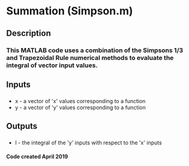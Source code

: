# Summation (Simpson.m)
## Description
### This MATLAB code uses a combination of the Simpsons 1/3 and Trapezoidal Rule numerical methods to evaluate the integral of vector input values.
## Inputs
### 
- x - a vector of 'x' values corresponding to a function
- y - a vector of 'y' values corresponding to a function
## Outputs
### 
- I - the integral of the 'y' inputs with respect to the 'x' inputs
#### Code created April 2019
